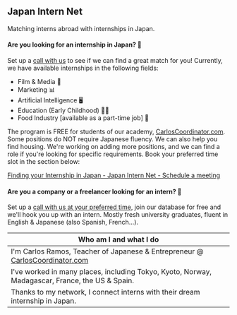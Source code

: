 ## Japan Intern Net
Matching interns abroad with internships in Japan.

#### Are you looking for an internship in Japan? 🗾
Set up a [call with us](https://zcal.co/carloscoordinator/internship) to see if we can find a great match for you!
Currently, we have available internships in the following fields:
* Film & Media &#127909; 
* Marketing &#128202;
* Artificial Intelligence &#128421;&#65039;
* Education (Early Childhood) 🧑‍🏫
* Food Industry [available as a part-time job] 🍜 

The program is FREE for students of our academy, [CarlosCoordinator.com](url).
Some positions do NOT require Japanese fluency. We can also help you find housing.
We're working on adding more positions, and we can find a role if you're looking for specific requirements. Book your preferred time slot in the section below:
<script type="text/javascript" async src="https://static.zcal.co/embed/v1/embed.js"></script>
<div class="zcal-inline-widget"><a href="https://zcal.co/i/yzDmxnXz">Finding your Internship in Japan - Japan Intern Net - Schedule a meeting</a></div>

#### Are you a company or a freelancer looking for an intern? 💼
Set up a [call with us at your preferred time](https://zcal.co/carloscoordinator/findingyourintern), join our database for free and we'll hook you up with an intern.
Mostly fresh university graduates, fluent in English & Japanese (also Spanish, French...).


| **Who am I and what I do** |
| -------------------------- |
| I'm Carlos Ramos, Teacher of Japanese & Entrepreneur @ [CarlosCoordinator.com](url) |
| I've worked in many places, including Tokyo, Kyoto, Norway, Madagascar, France, the US & Spain. |
| Thanks to my network, I connect interns with their dream internship in Japan. |
